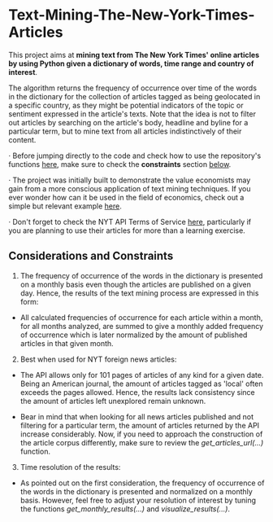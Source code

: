 # Text-Mining-The-New-York-Times-Articles

This project aims at **mining text from The New York Times' online articles by using Python given a dictionary of words, time range and country of interest**.

The algorithm returns the frequency of occurrence over time of the words in the dictionary for the collection of articles tagged as being geolocated in a specific country, as they might be potential indicators of the topic or sentiment expressed in the article's texts. Note that the idea is not to filter out articles by searching on the article's body, headline and byline for a particular term, but to mine text from all articles indistinctively of their content.

· Before jumping directly to the code and check how to use the repository's functions [here](https://github.com/nilmolne/Text-Mining-The-New-York-Times-Articles/blob/master/Code/HowToUse.ipynb), make sure to check the **constraints** section [below](https://github.com/nilmolne/Text-Mining-The-New-York-Times-Articles/blob/master/README.md#considerations-and-constraints).

· The project was initially built to demonstrate the value economists may gain from a more conscious application of text mining techniques. If you ever wonder how can it be used in the field of economics, check out a simple but relevant example [here](https://github.com/nilmolne/Text-Mining-The-New-York-Times-Articles/tree/master/Example%20in%20Economics#application-example-in-economics).

· Don't forget to check the NYT API Terms of Service [here](https://developer.nytimes.com/tou), particularly if you are planning to use their articles for more than a learning exercise.

## Considerations and Constraints

1. The frequency of occurrence of the words in the dictionary is presented on a monthly basis even though the articles are published on a given day. Hence, the results of the text mining process are expressed in this form:
  
  * All calculated frequencies of occurrence for each article within a month, for all months analyzed, are summed to give a monthly added frequency of occurrence which is later normalized by the amount of published articles in that given month.
 

2. Best when used for NYT foreign news articles:

  * The API allows only for 101 pages of articles of any kind for a given date. Being an American journal, the amount of articles tagged as 'local' often exceeds the pages allowed. Hence, the results lack consistency since the amount of articles left unexplored remain unknown. 
  
  * Bear in mind that when looking for all news articles published and not filtering for a particular term, the amount of articles returned by the API increase considerably. Now, if you need to approach the construction of the article corpus differently, make sure to review the *get_articles_url(...)* function.


3. Time resolution of the results:

  * As pointed out on the first consideration, the frequency of occurrence of the words in the dictionary is presented and normalized on a monthly basis. However, feel free to adjust your resolution of interest by tuning the functions *get_monthly_results(...)* and *visualize_results(...)*.
